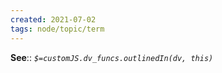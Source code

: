 ```yaml
---
created: 2021-07-02
tags: node/topic/term
---
```


**See**:: 
*`$=customJS.dv_funcs.outlinedIn(dv, this)`*


